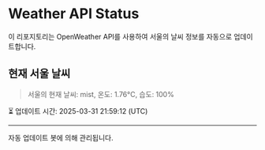 
# Weather API Status

이 리포지토리는 OpenWeather API를 사용하여 서울의 날씨 정보를 자동으로 업데이트합니다.

## 현재 서울 날씨
> 서울의 현재 날씨: mist, 온도: 1.76°C, 습도: 100%

⏳ 업데이트 시간: 2025-03-31 21:59:12 (UTC)

---
자동 업데이트 봇에 의해 관리됩니다.
